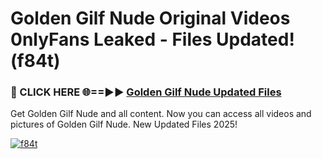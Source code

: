# Golden Gilf Nude Original Videos 0nlyFans Leaked - Files Updated! (f84t)

<h3>🔴 CLICK HERE 🌐==►► <a href="https://tinyurl.com/y5r63du9" rel="nofollow">Golden Gilf Nude Updated Files</a></h3>

Get Golden Gilf Nude and all content. Now you can access all videos and pictures of Golden Gilf Nude. New Updated Files 2025!

[![f84t](https://i.imgur.com/UVo9nyh.gif)](https://tinyurl.com/y5r63du9)